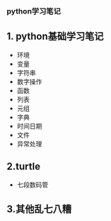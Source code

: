 ### python学习笔记
## 1. python基础学习笔记
* 环境
* 变量
* 字符串
* 数字操作
* 函数
* 列表
* 元组
* 字典
* 时间日期
* 文件
* 异常处理
## 2.turtle
* 七段数码管
## 3.其他乱七八糟
